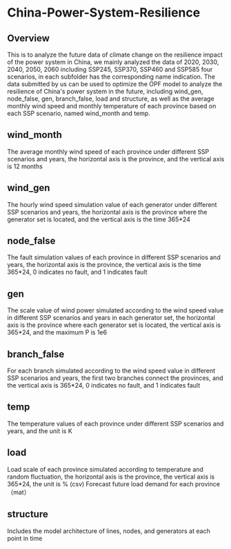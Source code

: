 # China-Power-System-Resilience
## Overview
This is to analyze the future data of climate change on the resilience impact of the power system in China, we mainly analyzed the data of 2020, 2030, 2040, 2050, 2060 including SSP245, SSP370, SSP460 and SSP585 four scenarios, in each subfolder has the corresponding name indication. The data submitted by us can be used to optimize the OPF model to analyze the resilience of China's power system in the future, including wind_gen, node_false, gen, branch_false, load and structure, as well as the average monthly wind speed and monthly temperature of each province based on each SSP scenario, named wind_month and temp.
## wind_month
The average monthly wind speed of each province under different SSP scenarios and years, the horizontal axis is the province, and the vertical axis is 12 months
## wind_gen
The hourly wind speed simulation value of each generator under different SSP scenarios and years, the horizontal axis is the province where the generator set is located, and the vertical axis is the time 365*24
## node_false
The fault simulation values of each province in different SSP scenarios and years, the horizontal axis is the province, the vertical axis is the time 365*24, 0 indicates no fault, and 1 indicates fault
## gen
The scale value of wind power simulated according to the wind speed value in different SSP scenarios and years in each generator set, the horizontal axis is the province where each generator set is located, the vertical axis is 365*24, and the maximum P is 1e6
## branch_false
For each branch simulated according to the wind speed value in different SSP scenarios and years, the first two branches connect the provinces, and the vertical axis is 365*24, 0 indicates no fault, and 1 indicates fault
## temp
The temperature values of each province under different SSP scenarios and years, and the unit is K
## load
Load scale of each province simulated according to temperature and random fluctuation, the horizontal axis is the province, the vertical axis is 365*24, the unit is % (csv)
Forecast future load demand for each province （mat）
## structure
Includes the model architecture of lines, nodes, and generators at each point in time
